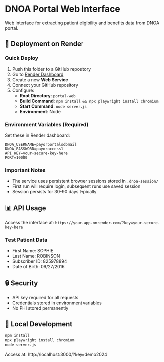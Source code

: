 # DNOA Portal Web Interface

Web interface for extracting patient eligibility and benefits data from DNOA portal.

## 🚀 Deployment on Render

### Quick Deploy

1. Push this folder to a GitHub repository
2. Go to [Render Dashboard](https://dashboard.render.com)
3. Create a new **Web Service**
4. Connect your GitHub repository
5. Configure:
   - **Root Directory**: `portal-web`
   - **Build Command**: `npm install && npx playwright install chromium`
   - **Start Command**: `node server.js`
   - **Environment**: Node

### Environment Variables (Required)

Set these in Render dashboard:

```
DNOA_USERNAME=payorportalsdbmail
DNOA_PASSWORD=payoraccess1
API_KEY=your-secure-key-here
PORT=10000
```

### Important Notes

- The service uses persistent browser sessions stored in `.dnoa-session/`
- First run will require login, subsequent runs use saved session
- Session persists for 30-90 days typically

## 📊 API Usage

Access the interface at: `https://your-app.onrender.com/?key=your-secure-key-here`

### Test Patient Data
- First Name: SOPHIE
- Last Name: ROBINSON
- Subscriber ID: 825978894
- Date of Birth: 09/27/2016

## 🔒 Security

- API key required for all requests
- Credentials stored in environment variables
- No PHI stored permanently

## 📝 Local Development

```bash
npm install
npx playwright install chromium
node server.js
```

Access at: http://localhost:3000/?key=demo2024